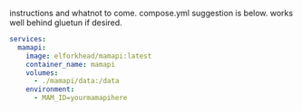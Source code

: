 instructions and whatnot to come. compose.yml suggestion is below. works well behind gluetun if desired.

```yaml
services:
  mamapi:
    image: elforkhead/mamapi:latest
    container_name: mamapi
    volumes:
      - ./mamapi/data:/data
    environment:
      - MAM_ID=yourmamapihere
```
